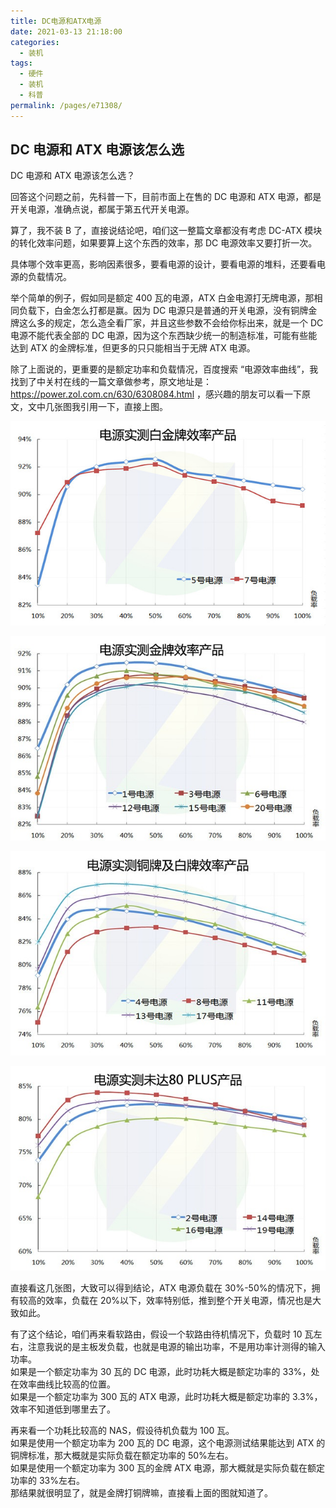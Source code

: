 ```yaml
---
title: DC电源和ATX电源
date: 2021-03-13 21:18:00
categories: 
  - 装机
tags: 
  - 硬件
  - 装机
  - 科普
permalink: /pages/e71308/
---
```


## DC 电源和 ATX 电源该怎么选

DC 电源和 ATX 电源该怎么选？

回答这个问题之前，先科普一下，目前市面上在售的 DC 电源和 ATX 电源，都是开关电源，准确点说，都属于第五代开关电源。

算了，我不装 B 了，直接说结论吧，咱们这一整篇文章都没有考虑 DC-ATX 模块的转化效率问题，如果要算上这个东西的效率，那 DC 电源效率又要打折一次。

具体哪个效率更高，影响因素很多，要看电源的设计，要看电源的堆料，还要看电源的负载情况。

举个简单的例子，假如同是额定 400 瓦的电源，ATX 白金电源打无牌电源，那相同负载下，白金怎么打都是赢。因为 DC 电源只是普通的开关电源，没有铜牌金牌这么多的规定，怎么造全看厂家，并且这些参数不会给你标出来，就是一个 DC 电源不能代表全部的 DC 电源，因为这个东西缺少统一的制造标准，可能有些能达到 ATX 的金牌标准，但更多的只只能相当于无牌 ATX 电源。

除了上面说的，更重要的是额定功率和负载情况，百度搜索 “电源效率曲线”，我找到了中关村在线的一篇文章做参考，原文地址是：https://power.zol.com.cn/630/6308084.html ，感兴趣的朋友可以看一下原文，文中几张图我引用一下，直接上图。

![](./img/604ccfd65aedab222c7212ff.jpg)

![](./img/604cd05b5aedab222c73f1a9.jpg)

![](./img/604cd1005aedab222c74cd67.jpg)

![](./img/604cd1545aedab222c7533c5.jpg)

直接看这几张图，大致可以得到结论，ATX 电源负载在 30%-50%的情况下，拥有较高的效率，负载在 20%以下，效率特别低，推到整个开关电源，情况也是大致如此。

有了这个结论，咱们再来看软路由，假设一个软路由待机情况下，负载时 10 瓦左右，注意我说的是主板发负载，也就是电源的输出功率，不是用功率计测得的输入功率。  
如果是一个额定功率为 30 瓦的 DC 电源，此时功耗大概是额定功率的 33%，处在效率曲线比较高的位置。  
如果是一个额定功率为 300 瓦的 ATX 电源，此时功耗大概是额定功率的 3.3%，效率不知道低到哪里去了。

再来看一个功耗比较高的 NAS，假设待机负载为 100 瓦。  
如果是使用一个额定功率为 200 瓦的 DC 电源，这个电源测试结果能达到 ATX 的铜牌标准，那大概就是实际负载在额定功率的 50%左右。  
如果是使用一个额定功率为 300 瓦的金牌 ATX 电源，那大概就是实际负载在额定功率的 33%左右。  
那结果就很明显了，就是金牌打铜牌嘛，直接看上面的图就知道了。
